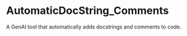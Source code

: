 # AutomaticDocString_Comments
A GenAI tool that automatically adds docstrings and comments to code.
